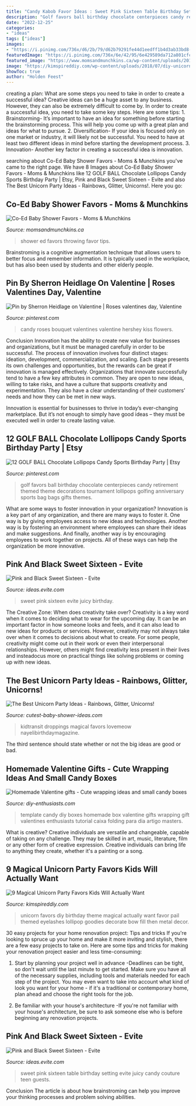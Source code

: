 ```yaml
---
title: "Candy Kabob Favor Ideas : Sweet Pink Sixteen Table Birthday Setting Evite Juicy Candy Couture Teen Guests"
description: "Golf favors ball birthday chocolate centerpieces candy retirement themed theme decorations tournament lollipops golfing anniversary sports bag bags gifts themes"
date: "2022-12-25"
categories:
- "ideas"
tags: ["ideas"]
images:
- "https://i.pinimg.com/736x/d6/2b/79/d62b79291fe44d1eedff1b4d3ab33bd8--nely-candy-baskets.jpg"
featuredImage: "https://i.pinimg.com/736x/6e/42/95/6e429589da712a801cfc743c20ad0ef9--golf-party-favors-party-favors-for-kids.jpg"
featured_image: "https://www.momsandmunchkins.ca/wp-content/uploads/2013/03/co-ed-baby-shower-favor-ideas.jpg"
image: "https://kimspireddiy.com/wp-content/uploads/2018/07/diy-unicorn-party-favors.jpg"
ShowToc: true
author: "Holden Feest"
---
```



creating a plan: What are some steps you need to take in order to create a successful idea?
Creative ideas can be a huge asset to any business. However, they can also be extremely difficult to come by. In order to create a successful idea, you need to take some key steps. Here are some tips: 1. Brainstorming- It’s important to have an idea for something before starting the brainstorming process. This will help you come up with a great plan and ideas for what to pursue. 2. Diversification- If your idea is focused only on one market or industry, it will likely not be successful. You need to have at least two different ideas in mind before starting the development process. 3. Innovation- Another key factor in creating a successful idea is innovation.

	

		
searching about Co-Ed Baby Shower Favors - Moms &amp; Munchkins you've came to the right page. We have 8 Images about Co-Ed Baby Shower Favors - Moms &amp; Munchkins like 12 GOLF BALL Chocolate Lollipops Candy Sports Birthday Party | Etsy, Pink and Black Sweet Sixteen - Evite and also The Best Unicorn Party Ideas - Rainbows, Glitter, Unicorns!. Here you go:
		
    
## Co-Ed Baby Shower Favors - Moms &amp; Munchkins

<img loading=lazy src="https://www.momsandmunchkins.ca/wp-content/uploads/2013/03/co-ed-baby-shower-favor-ideas.jpg" onerror="this.onerror=null;this.src='https://tse4.mm.bing.net/th?id=OIP.VIwXF54jeZoXK-EgaaWdDQHaLH&amp;pid=15.1';" alt="Co-Ed Baby Shower Favors - Moms &amp; Munchkins">

_Source: momsandmunchkins.ca_

>shower ed favors throwing favor tips. 

	

Brainstroming is a cognitive augmentation technique that allows users to better focus and remember information. It is typically used in the workplace, but has also been used by students and other elderly people.

    
## Pin By Sherron Heidlage On Valentine | Roses Valentines Day, Valentine

<img loading=lazy src="https://i.pinimg.com/736x/d6/2b/79/d62b79291fe44d1eedff1b4d3ab33bd8--nely-candy-baskets.jpg" onerror="this.onerror=null;this.src='https://tse3.mm.bing.net/th?id=OIP.-M8fzAtRBAXVWP3oithtUgHaNM&amp;pid=15.1';" alt="Pin by Sherron Heidlage on Valentine | Roses valentines day, Valentine">

_Source: pinterest.com_

>candy roses bouquet valentines valentine hershey kiss flowers. 

	

Conclusion
Innovation has the ability to create new value for businesses and organizations, but it must be managed carefully in order to be successful. The process of innovation involves four distinct stages: ideation, development, commercialization, and scaling. Each stage presents its own challenges and opportunities, but the rewards can be great if innovation is managed effectively.
Organizations that innovate successfully tend to have a few key attributes in common. They are open to new ideas, willing to take risks, and have a culture that supports creativity and experimentation. They also have a clear understanding of their customers’ needs and how they can be met in new ways.

 Innovation is essential for businesses to thrive in today’s ever-changing marketplace. But it’s not enough to simply have good ideas – they must be executed well in order to create lasting value.

    
## 12 GOLF BALL Chocolate Lollipops Candy Sports Birthday Party | Etsy

<img loading=lazy src="https://i.pinimg.com/736x/6e/42/95/6e429589da712a801cfc743c20ad0ef9--golf-party-favors-party-favors-for-kids.jpg" onerror="this.onerror=null;this.src='https://tse4.mm.bing.net/th?id=OIP.6Rb6cgx9OsxQ023ro64C1gHaJ4&amp;pid=15.1';" alt="12 GOLF BALL Chocolate Lollipops Candy Sports Birthday Party | Etsy">

_Source: pinterest.com_

>golf favors ball birthday chocolate centerpieces candy retirement themed theme decorations tournament lollipops golfing anniversary sports bag bags gifts themes. 

	

What are some ways to foster innovation in your organization?
Innovation is a key part of any organization, and there are many ways to foster it. One way is by giving employees access to new ideas and technologies. Another way is by fostering an environment where employees can share their ideas and make suggestions. And finally, another way is by encouraging employees to work together on projects. All of these ways can help the organization be more innovative.

    
## Pink And Black Sweet Sixteen - Evite

<img loading=lazy src="http://ideas.evite.com/media/sweet-and-juicy-vip-badges-setting-the-mood-595.jpg" onerror="this.onerror=null;this.src='https://tse4.mm.bing.net/th?id=OIP.ERY8WgCA7sBVErCh2PsIxgHaJ9&amp;pid=15.1';" alt="Pink and Black Sweet Sixteen - Evite">

_Source: ideas.evite.com_

>sweet pink sixteen evite juicy birthday. 

	

The Creative Zone: When does creativity take over?
Creativity is a key word when it comes to deciding what to wear for the upcoming day. It can be an important factor in how someone looks and feels, and it can also lead to new ideas for products or services. However, creativity may not always take over when it comes to decisions about what to create. For some people, creativity might come out in their work or even their interpersonal relationships. However, others might find creativity less present in their lives and insteadocus more on practical things like solving problems or coming up with new ideas.

    
## The Best Unicorn Party Ideas - Rainbows, Glitter, Unicorns!

<img loading=lazy src="https://www.cutest-baby-shower-ideas.com/images/unicorndroppings.jpg" onerror="this.onerror=null;this.src='https://tse3.mm.bing.net/th?id=OIP.YiB-SpoXXmJLUzPhPXtNgQHaLH&amp;pid=15.1';" alt="The Best Unicorn Party Ideas - Rainbows, Glitter, Unicorns!">

_Source: cutest-baby-shower-ideas.com_

>kidtransit droppings magical favors lovemeow nayelibirthdaymagazine. 

	

The third sentence should state whether or not the big ideas are good or bad.

    
## Homemade Valentine Gifts - Cute Wrapping Ideas And Small Candy Boxes

<img loading=lazy src="http://www.diy-enthusiasts.com/wp-content/uploads/2014/01/homemade-valentine-gifts-ideas-template-box-folding-tutorial.jpg" onerror="this.onerror=null;this.src='https://tse2.mm.bing.net/th?id=OIP.an0qcpsYV60DerMmxst8pgHaJ_&amp;pid=15.1';" alt="Homemade Valentine gifts - Cute wrapping ideas and small candy boxes">

_Source: diy-enthusiasts.com_

>template candy diy boxes homemade box valentine gifts wrapping gift valentines enthusiasts tutorial caixa folding para dia artigo masters. 

	

What is creative?
Creative individuals are versatile and changeable, capable of taking on any challenge. They may be skilled in art, music, literature, film or any other form of creative expression. Creative individuals can bring life to anything they create, whether it's a painting or a song.

    
## 9 Magical Unicorn Party Favors Kids Will Actually Want

<img loading=lazy src="https://kimspireddiy.com/wp-content/uploads/2018/07/diy-unicorn-party-favors.jpg" onerror="this.onerror=null;this.src='https://tse3.mm.bing.net/th?id=OIP.vqXzNbrCHEHQKLZNw5OIZgAAAA&amp;pid=15.1';" alt="9 Magical Unicorn Party Favors Kids Will Actually Want">

_Source: kimspireddiy.com_

>unicorn favors diy birthday theme magical actually want favor pail themed eyelashes lollipop goodies decorate bow fill then metal decor. 

	

30 easy projects for your home renovation project: Tips and tricks
If you're looking to spruce up your home and make it more inviting and stylish, there are a few easy projects to take on. Here are some tips and tricks for making your renovation project easier and less time-consuming:
1. Start by planning your project well in advance -Deadlines can be tight, so don't wait until the last minute to get started. Make sure you have all of the necessary supplies, including tools and materials needed for each step of the project. You may even want to take into account what kind of look you want for your home - if it's a traditional or contemporary home, plan ahead and choose the right tools for the job.

2. Be familiar with your house's architecture -If you're not familiar with your house's architecture, be sure to ask someone else who is before beginning any renovation projects.

    
## Pink And Black Sweet Sixteen - Evite

<img loading=lazy src="http://ideas.evite.com/media/sweet-and-juicy-party-setting-the-mood-full-table-595.jpg" onerror="this.onerror=null;this.src='https://tse1.mm.bing.net/th?id=OIP.BX3P6XII9X4QtntNviuTqgHaJ9&amp;pid=15.1';" alt="Pink and Black Sweet Sixteen - Evite">

_Source: ideas.evite.com_

>sweet pink sixteen table birthday setting evite juicy candy couture teen guests. 

	

Conclusion
The article is about how brainstroming can help you improve your thinking processes and problem solving abilities.

